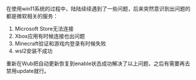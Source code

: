 在使用win11系统的过程中，陆陆续续遇到了一些问题，后来突然意识到出问题的都是微软相关的服务：

1. Microsoft Store无法连接
2. Xbox应用有时候连接也出问题
3. Minecraft验证和游戏内登录有时候失败
4. wsl2安装不成功

重新在Wub把自动更新恢复到enable状态成功解决了以上问题，之后有需要再去禁用update就行。